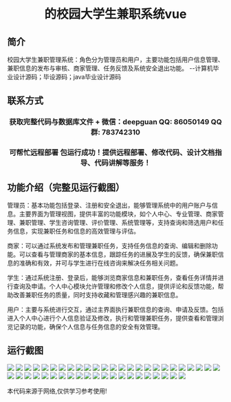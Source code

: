 <p><h1 align="center">的校园大学生兼职系统vue</h1></p>

## 简介
校园大学生兼职管理系统：角色分为管理员和用户，主要功能包括用户信息管理、兼职信息的发布与审核、商家管理、任务反馈及系统安全退出功能。    --计算机毕业设计源码；毕设源码；java毕业设计源码


## 联系方式
<p><h3 align="center">获取完整代码与数据库文件 + 微信：deepguan QQ: 86050149 QQ群: 783742310</h3></p>
<p><h3 align="center">可帮忙远程部署 包运行成功！提供远程部署、修改代码、设计文档指导、代码讲解等服务！</h3></p>

## 功能介绍（完整见运行截图）
管理员：基本功能包括登录、注册和安全退出，能够管理系统中的用户账户与信息。主要界面为管理视图，提供丰富的功能模块，如个人中心、专业管理、商家管理、兼职管理、学生咨询管理、评价管理、系统管理等，支持查询和筛选用户和任务信息，实现兼职任务和信息的高效管理与评估。

商家：可以通过系统发布和管理兼职任务，支持任务信息的查询、编辑和删除功能。可以查看与管理商家的基本信息，跟踪任务的进展及学生的反馈，确保兼职信息的准确和有效，并可与学生进行在线咨询来解决任务相关问题。

学生：通过系统注册、登录后，能够浏览商家信息和兼职任务，查看任务详情并进行查询及申请。个人中心模块允许管理和修改个人信息，提供评论和反馈功能，帮助改善兼职任务的质量，同时支持收藏和管理感兴趣的兼职信息。

用户：主要与系统进行交互，通过主界面执行兼职信息的查询、申请及反馈。包括进入个人中心进行个人信息验证及修改，执行和管理兼职任务，提供查看和管理浏览记录的功能，确保个人信息与任务信息的安全有效管理。


## 运行截图
![](https://bs-1329754181.cos.ap-shanghai.myqcloud.com/ssm/CampusStudentPartTimeSystem/img/001.jpg)
![](https://bs-1329754181.cos.ap-shanghai.myqcloud.com/ssm/CampusStudentPartTimeSystem/img/002.jpg)
![](https://bs-1329754181.cos.ap-shanghai.myqcloud.com/ssm/CampusStudentPartTimeSystem/img/003.jpg)
![](https://bs-1329754181.cos.ap-shanghai.myqcloud.com/ssm/CampusStudentPartTimeSystem/img/004.jpg)
![](https://bs-1329754181.cos.ap-shanghai.myqcloud.com/ssm/CampusStudentPartTimeSystem/img/005.jpg)
![](https://bs-1329754181.cos.ap-shanghai.myqcloud.com/ssm/CampusStudentPartTimeSystem/img/006.jpg)
![](https://bs-1329754181.cos.ap-shanghai.myqcloud.com/ssm/CampusStudentPartTimeSystem/img/007.jpg)
![](https://bs-1329754181.cos.ap-shanghai.myqcloud.com/ssm/CampusStudentPartTimeSystem/img/008.jpg)
![](https://bs-1329754181.cos.ap-shanghai.myqcloud.com/ssm/CampusStudentPartTimeSystem/img/009.jpg)
![](https://bs-1329754181.cos.ap-shanghai.myqcloud.com/ssm/CampusStudentPartTimeSystem/img/010.jpg)
![](https://bs-1329754181.cos.ap-shanghai.myqcloud.com/ssm/CampusStudentPartTimeSystem/img/011.jpg)
![](https://bs-1329754181.cos.ap-shanghai.myqcloud.com/ssm/CampusStudentPartTimeSystem/img/012.jpg)
![](https://bs-1329754181.cos.ap-shanghai.myqcloud.com/ssm/CampusStudentPartTimeSystem/img/013.jpg)
![](https://bs-1329754181.cos.ap-shanghai.myqcloud.com/ssm/CampusStudentPartTimeSystem/img/014.jpg)
![](https://bs-1329754181.cos.ap-shanghai.myqcloud.com/ssm/CampusStudentPartTimeSystem/img/015.jpg)
![](https://bs-1329754181.cos.ap-shanghai.myqcloud.com/ssm/CampusStudentPartTimeSystem/img/016.jpg)
![](https://bs-1329754181.cos.ap-shanghai.myqcloud.com/ssm/CampusStudentPartTimeSystem/img/017.jpg)
![](https://bs-1329754181.cos.ap-shanghai.myqcloud.com/ssm/CampusStudentPartTimeSystem/img/018.jpg)
![](https://bs-1329754181.cos.ap-shanghai.myqcloud.com/ssm/CampusStudentPartTimeSystem/img/019.jpg)
![](https://bs-1329754181.cos.ap-shanghai.myqcloud.com/ssm/CampusStudentPartTimeSystem/img/020.jpg)
![](https://bs-1329754181.cos.ap-shanghai.myqcloud.com/ssm/CampusStudentPartTimeSystem/img/021.jpg)
![](https://bs-1329754181.cos.ap-shanghai.myqcloud.com/ssm/CampusStudentPartTimeSystem/img/022.jpg)
![](https://bs-1329754181.cos.ap-shanghai.myqcloud.com/ssm/CampusStudentPartTimeSystem/img/023.jpg)
![](https://bs-1329754181.cos.ap-shanghai.myqcloud.com/ssm/CampusStudentPartTimeSystem/img/024.jpg)
![](https://bs-1329754181.cos.ap-shanghai.myqcloud.com/ssm/CampusStudentPartTimeSystem/img/025.jpg)
![](https://bs-1329754181.cos.ap-shanghai.myqcloud.com/ssm/CampusStudentPartTimeSystem/img/026.jpg)
![](https://bs-1329754181.cos.ap-shanghai.myqcloud.com/ssm/CampusStudentPartTimeSystem/img/027.jpg)
![](https://bs-1329754181.cos.ap-shanghai.myqcloud.com/ssm/CampusStudentPartTimeSystem/img/028.jpg)
![](https://bs-1329754181.cos.ap-shanghai.myqcloud.com/ssm/CampusStudentPartTimeSystem/img/029.jpg)
![](https://bs-1329754181.cos.ap-shanghai.myqcloud.com/ssm/CampusStudentPartTimeSystem/img/030.jpg)
![](https://bs-1329754181.cos.ap-shanghai.myqcloud.com/ssm/CampusStudentPartTimeSystem/img/031.jpg)
![](https://bs-1329754181.cos.ap-shanghai.myqcloud.com/ssm/CampusStudentPartTimeSystem/img/032.jpg)
![](https://bs-1329754181.cos.ap-shanghai.myqcloud.com/ssm/CampusStudentPartTimeSystem/img/033.jpg)
![](https://bs-1329754181.cos.ap-shanghai.myqcloud.com/ssm/CampusStudentPartTimeSystem/img/034.jpg)
![](https://bs-1329754181.cos.ap-shanghai.myqcloud.com/ssm/CampusStudentPartTimeSystem/img/035.jpg)
![](https://bs-1329754181.cos.ap-shanghai.myqcloud.com/ssm/CampusStudentPartTimeSystem/img/036.jpg)
![](https://bs-1329754181.cos.ap-shanghai.myqcloud.com/ssm/CampusStudentPartTimeSystem/img/037.jpg)
![](https://bs-1329754181.cos.ap-shanghai.myqcloud.com/ssm/CampusStudentPartTimeSystem/img/038.jpg)
![](https://bs-1329754181.cos.ap-shanghai.myqcloud.com/ssm/CampusStudentPartTimeSystem/img/039.jpg)
![](https://bs-1329754181.cos.ap-shanghai.myqcloud.com/ssm/CampusStudentPartTimeSystem/img/040.jpg)
![](https://bs-1329754181.cos.ap-shanghai.myqcloud.com/ssm/CampusStudentPartTimeSystem/img/041.jpg)
![](https://bs-1329754181.cos.ap-shanghai.myqcloud.com/ssm/CampusStudentPartTimeSystem/img/042.jpg)
![](https://bs-1329754181.cos.ap-shanghai.myqcloud.com/ssm/CampusStudentPartTimeSystem/img/043.jpg)
![](https://bs-1329754181.cos.ap-shanghai.myqcloud.com/ssm/CampusStudentPartTimeSystem/img/044.jpg)
![](https://bs-1329754181.cos.ap-shanghai.myqcloud.com/ssm/CampusStudentPartTimeSystem/img/045.jpg)
![](https://bs-1329754181.cos.ap-shanghai.myqcloud.com/ssm/CampusStudentPartTimeSystem/img/046.jpg)

<p>本代码来源于网络,仅供学习参考使用!</p>
